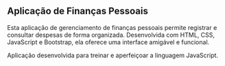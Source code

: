## Aplicação de Finanças Pessoais <br>
Esta aplicação de gerenciamento de finanças pessoais permite registrar e consultar despesas de forma organizada. Desenvolvida com HTML, CSS, JavaScript e Bootstrap, ela oferece uma interface amigável e funcional. <br>

Aplicação desenvolvida para treinar e aperfeiçoar a linguagem JavaScript.


